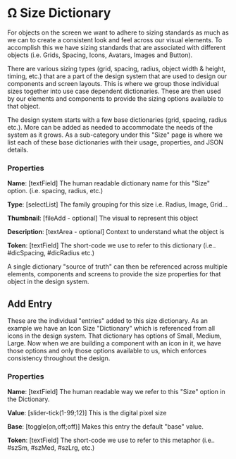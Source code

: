 # Ω Size Dictionary

For objects on the screen we want to adhere to sizing standards as much as we can to create a consistent look and feel across our visual elements. To accomplish this we have sizing standards that are associated with different objects (i.e. Grids, Spacing, Icons, Avatars, Images and Button).



There are various sizing types (grid, spacing, radius, object width & height, timing, etc.) that are a part of the design system that are used to design our components and screen layouts. This is where we group those individual sizes together into use case dependent dictionaries. These are then used by our elements and components to provide the sizing options available to that object.

The design system starts with a few base dictionaries (grid, spacing, radius etc.). More can be added as needed to accommodate the needs of the system as it grows. As a sub-category under this "Size" page is where we list each of these base dictionaries with their usage, properties, and JSON details.

### Properties

**Name**: \[textField] The human readable dictionary name for this "Size" option. (i.e. spacing, radius, etc.)

**Type**: \[selectList] The family grouping for this size i.e. Radius, Image, Grid…

**Thumbnail**: \[fileAdd - optional] The visual to represent this object

**Description**: \[textArea - optional] Context to understand what the object is

**Token**: \[textField] The short-code we use to refer to this dictionary (i.e.. #dicSpacing, #dicRadius etc.)

A single dictionary "source of truth" can then be referenced across multiple elements, components and screens to provide the size properties for that object in the design system.

## Add Entry

These are the individual "entries" added to this size dictionary. As an example we have an Icon Size "Dictionary" which is referenced from all icons in the design system. That dictionary has options of Small, Medium, Large. Now when we are building a component with an icon in it, we have those options and only those options available to us, which enforces consistency throughout the design.

### Properties

**Name**: \[textField] The human readable way we refer to this "Size" option in the Dictionary.

**Value**: \[slider-tick(1-99;12)] This is the digital pixel size

**Base**: \[toggle(on,off;off)] Makes this entry the default "base" value.

**Token**: \[textField] The short-code we use to refer to this metaphor (i.e.. #szSm, #szMed, #szLrg, etc.)
